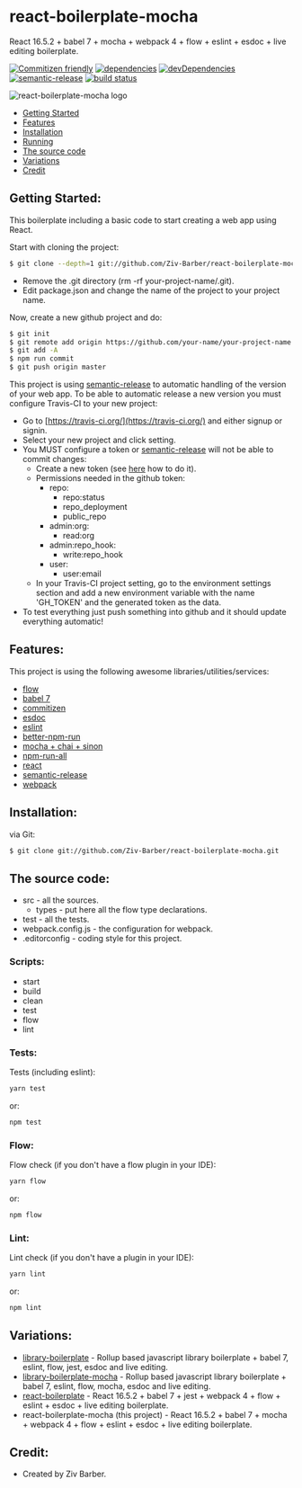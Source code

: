 # react-boilerplate-mocha

React 16.5.2 + babel 7 + mocha + webpack 4 + flow + eslint + esdoc + live editing boilerplate.

[![Commitizen friendly](https://img.shields.io/badge/commitizen-friendly-brightgreen.svg)](http://commitizen.github.io/cz-cli/)
[![dependencies](https://david-dm.org/Ziv-Barber/react-boilerplate-mocha.svg?style&#x3D;flat-square)](https://david-dm.org/Ziv-Barber/react-boilerplate-mocha)
[![devDependencies](https://david-dm.org/Ziv-Barber/react-boilerplate-mocha/dev-status.svg?style&#x3D;flat-square)](https://david-dm.org/Ziv-Barber/react-boilerplate-mocha#info&#x3D;devDependencies)
[![semantic-release](https://img.shields.io/badge/%20%20%F0%9F%93%A6%F0%9F%9A%80-semantic--release-e10079.svg)](https://github.com/semantic-release/semantic-release)
[![build status](https://travis-ci.org/Ziv-Barber/react-boilerplate-mocha.svg?branch&#x3D;master)](https://travis-ci.org/Ziv-Barber/react-boilerplate-mocha)

![react-boilerplate-mocha logo](https://cdn-images-1.medium.com/max/1500/1*LQbS9RgHy93y9JH8ltejuQ.jpeg)

- [Getting Started](#getstart)
- [Features](#features)
- [Installation](#inst)
- [Running](#run)
- [The source code](#code)
- [Variations](#other)
- [Credit](#credit)

<a name="getstart"></a>
## Getting Started: ##

This boilerplate including a basic code to start creating a web app using React.

Start with cloning the project:

```bash
$ git clone --depth=1 git://github.com/Ziv-Barber/react-boilerplate-mocha.git your-project-name
```

- Remove the .git directory (rm -rf your-project-name/.git).
- Edit package.json and change the name of the project to your project name.

Now, create a new github project and do:
	
```bash
$ git init
$ git remote add origin https://github.com/your-name/your-project-name.git
$ git add -A
$ npm run commit
$ git push origin master
```

This project is using [semantic-release](https://github.com/semantic-release/semantic-release) to automatic handling of the version of your web app. To be able to automatic release a new version you must configure Travis-CI to your new project:

- Go to [https://travis-ci.org/](https://travis-ci.org/) and either signup or signin.
- Select your new project and click setting.
- You MUST configure a token or [semantic-release](https://github.com/semantic-release/semantic-release) will not be able to commit changes:
  - Create a new token (see [here](https://help.github.com/articles/creating-a-personal-access-token-for-the-command-line/) how to do it).
  - Permissions needed in the github token:
    - repo:
      - repo:status
      - repo_deployment
      - public_repo
    - admin:org:
      - read:org
    - admin:repo_hook:
      - write:repo_hook
    - user:
      - user:email
  - In your Travis-CI project setting, go to the environment settings section and add a new environment variable with the name 'GH_TOKEN' and the generated token as the data.
- To test everything just push something into github and it should update everything automatic!

<a name="features"></a>
## Features: ##

This project is using the following awesome libraries/utilities/services:

- [flow](https://flow.org/)
- [babel 7](https://babeljs.io/)
- [commitizen](http://commitizen.github.io/cz-cli)
- [esdoc](https://esdoc.org/)
- [eslint](https://eslint.org/)
- [better-npm-run](https://github.com/benoror/better-npm-run)
- [mocha + chai + sinon](https://mochajs.org/)
- [npm-run-all](https://github.com/mysticatea/npm-run-all)
- [react](https://reactjs.org/)
- [semantic-release](https://github.com/semantic-release/semantic-release)
- [webpack](https://webpack.js.org/)

<a name="inst"></a>
## Installation: ##

via Git:

```bash
$ git clone git://github.com/Ziv-Barber/react-boilerplate-mocha.git
```

<a name="code"></a>
## The source code: ##

- src - all the sources.
  - types - put here all the flow type declarations.
- test - all the tests.
- webpack.config.js - the configuration for webpack.
- .editorconfig - coding style for this project.

### Scripts: ###

- start
- build
- clean
- test
- flow
- lint

### Tests: ###

Tests (including eslint):

```bash
yarn test
```

or:

```bash
npm test
```

### Flow: ###

Flow check (if you don't have a flow plugin in your IDE):

```bash
yarn flow
```

or:

```bash
npm flow
```

### Lint: ###

Lint check (if you don't have a plugin in your IDE):

```bash
yarn lint
```

or:

```bash
npm lint
```

<a name="other"></a>
## Variations: ##

- [library-boilerplate](https://github.com/Ziv-Barber/library-boilerplate) - Rollup based javascript library boilerplate + babel 7, eslint, flow, jest, esdoc and live editing.
- [library-boilerplate-mocha](https://github.com/Ziv-Barber/library-boilerplate-mocha) - Rollup based javascript library boilerplate + babel 7, eslint, flow, mocha, esdoc and live editing.
- [react-boilerplate](https://github.com/Ziv-Barber/react-boilerplate) - React 16.5.2 + babel 7 + jest + webpack 4 + flow + eslint + esdoc + live editing boilerplate.
- react-boilerplate-mocha (this project) - React 16.5.2 + babel 7 + mocha + webpack 4 + flow + eslint + esdoc + live editing boilerplate.

<a name="credits"></a>
## Credit: ##

- Created by Ziv Barber.
